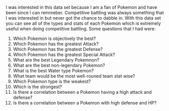 I was interested in this data set because I am a fan of Pokemon and have been since I can remmeber. Competitive battling was always something that I was interested in but never got the chance to dabble in. With this data set you can see all of the types and stats of each Pokemon which is extremely useful when doing competitive battling. Some questions that I had were: 
1) Which Pokemon is objectively the best?
2) Which Pokemon has the greatest Attack?
3) Which Pokemon has the greatest Defense?
4) Which Pokemon has the greatest Special Attack?
5) What are the best Legendary Pokemnon?
6) What are the best non-legendary Pokemon?
7) What is the best Water type Pokemon?
8) What team would be the most well-rouned team stat wise?
9) Which Pokemon type is the weakest?
10) Which is the strongest?
11) Is there a correlation between a Pokemon having a high attack and defense?
12) Is there a correlation between a Pokemon with high defense and HP?